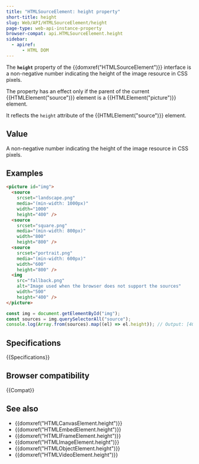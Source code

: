 ```yaml
---
title: "HTMLSourceElement: height property"
short-title: height
slug: Web/API/HTMLSourceElement/height
page-type: web-api-instance-property
browser-compat: api.HTMLSourceElement.height
sidebar:
  - apiref:
      - HTML DOM
---
```


The **`height`** property of the {{domxref("HTMLSourceElement")}} interface is a non-negative number indicating the height of the image resource in CSS pixels.

The property has an effect only if the parent of the current {{HTMLElement("source")}} element is a {{HTMLElement("picture")}} element.

It reflects the `height` attribute of the {{HTMLElement("source")}} element.

## Value

A non-negative number indicating the height of the image resource in CSS pixels.

## Examples

```html
<picture id="img">
  <source
    srcset="landscape.png"
    media="(min-width: 1000px)"
    width="1000"
    height="400" />
  <source
    srcset="square.png"
    media="(min-width: 800px)"
    width="800"
    height="800" />
  <source
    srcset="portrait.png"
    media="(min-width: 600px)"
    width="600"
    height="800" />
  <img
    src="fallback.png"
    alt="Image used when the browser does not support the sources"
    width="500"
    height="400" />
</picture>
```

```js
const img = document.getElementById("img");
const sources = img.querySelectorAll("source");
console.log(Array.from(sources).map((el) => el.height)); // Output: [400, 800, 800]
```

## Specifications

{{Specifications}}

## Browser compatibility

{{Compat}}

## See also

- {{domxref("HTMLCanvasElement.height")}}
- {{domxref("HTMLEmbedElement.height")}}
- {{domxref("HTMLIFrameElement.height")}}
- {{domxref("HTMLImageElement.height")}}
- {{domxref("HTMLObjectElement.height")}}
- {{domxref("HTMLVideoElement.height")}}
